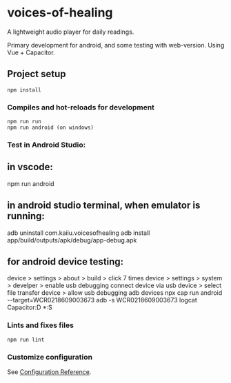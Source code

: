 # voices-of-healing

A lightweight audio player for daily readings.

Primary development for android, and some testing with web-version.
Using Vue + Capacitor.

## Project setup
```
npm install
```

### Compiles and hot-reloads for development
```
npm run run
npm run android (on windows)
```

### Test in Android Studio:
in vscode:
----------
npm run android

in android studio terminal, when emulator is running:
-----------------------------------------------------
adb uninstall com.kaiiu.voicesofhealing
adb install app/build/outputs/apk/debug/app-debug.apk

for android device testing:
--------------------
device > settings > about > build > click 7 times
device > settings > system > develper > enable usb debugging
connect device via usb
device > select file transfer
device > allow usb debugging
adb devices
npx cap run android --target=WCR0218609003673
adb -s WCR0218609003673  logcat Capacitor:D *:S

### Lints and fixes files
```
npm run lint
```

### Customize configuration
See [Configuration Reference](https://cli.vuejs.org/config/).
